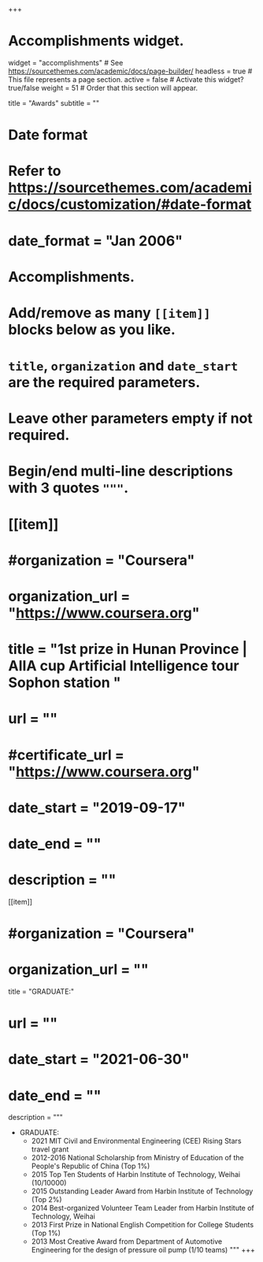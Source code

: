 +++
# Accomplishments widget.
widget = "accomplishments"  # See https://sourcethemes.com/academic/docs/page-builder/
headless = true  # This file represents a page section.
active = false  # Activate this widget? true/false
weight = 51  # Order that this section will appear.

title = "Awards"
subtitle = ""


# Date format
#   Refer to https://sourcethemes.com/academic/docs/customization/#date-format
# date_format = "Jan 2006"

# Accomplishments.
#   Add/remove as many `[[item]]` blocks below as you like.
#   `title`, `organization` and `date_start` are the required parameters.
#   Leave other parameters empty if not required.
#   Begin/end multi-line descriptions with 3 quotes `"""`.
# [[item]]
#  #organization = "Coursera"
#  organization_url = "https://www.coursera.org"
#  title = "1st prize in Hunan Province | AIIA cup Artificial Intelligence tour Sophon station "
#  url = ""
#  #certificate_url = "https://www.coursera.org"
#  date_start = "2019-09-17"
#  date_end = ""
#  description = ""

[[item]]
#  #organization = "Coursera"
#  organization_url = ""
title = "GRADUATE:"
#  url = ""
# date_start = "2021-06-30"
#  date_end = ""
description = """
* GRADUATE:
    * 2021 MIT Civil and Environmental Engineering (CEE) Rising Stars travel grant
    * 2012-2016 National Scholarship from Ministry of Education of the People's Republic of China (Top 1%)
    * 2015      Top Ten Students of Harbin Institute of Technology, Weihai (10/10000)
    * 2015      Outstanding Leader Award from Harbin Institute of Technology (Top 2%)
    * 2014      Best-organized Volunteer Team Leader from Harbin Institute of Technology, Weihai
    * 2013      First Prize in National English Competition for College Students (Top 1%)
    * 2013      Most Creative Award from Department of Automotive Engineering for the design of pressure oil pump (1/10 teams)
"""
+++
